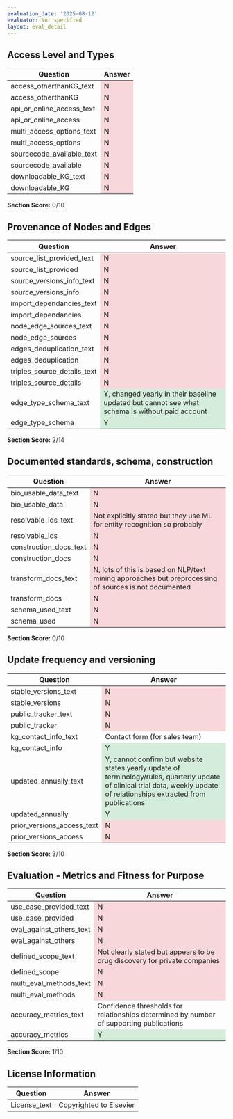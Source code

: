 ```yaml
---
evaluation_date: '2025-08-12'
evaluator: Not specified
layout: eval_detail
---
```


## Access Level and Types
<div class="table-responsive">
<table class="table table-striped">
<thead><tr><th>Question</th><th>Answer</th></tr></thead><tbody>
<tr><td>access_otherthanKG_text</td><td style="background-color:#f8d7da;">N</td></tr>
<tr><td>access_otherthanKG</td><td style="background-color:#f8d7da;">N</td></tr>
<tr><td>api_or_online_access_text</td><td style="background-color:#f8d7da;">N</td></tr>
<tr><td>api_or_online_access</td><td style="background-color:#f8d7da;">N</td></tr>
<tr><td>multi_access_options_text</td><td style="background-color:#f8d7da;">N</td></tr>
<tr><td>multi_access_options</td><td style="background-color:#f8d7da;">N</td></tr>
<tr><td>sourcecode_available_text</td><td style="background-color:#f8d7da;">N</td></tr>
<tr><td>sourcecode_available</td><td style="background-color:#f8d7da;">N</td></tr>
<tr><td>downloadable_KG_text</td><td style="background-color:#f8d7da;">N</td></tr>
<tr><td>downloadable_KG</td><td style="background-color:#f8d7da;">N</td></tr>
</tbody></table></div>
<p><strong>Section Score:</strong> 0/10</p>

## Provenance of Nodes and Edges
<div class="table-responsive">
<table class="table table-striped">
<thead><tr><th>Question</th><th>Answer</th></tr></thead><tbody>
<tr><td>source_list_provided_text</td><td style="background-color:#f8d7da;">N</td></tr>
<tr><td>source_list_provided</td><td style="background-color:#f8d7da;">N</td></tr>
<tr><td>source_versions_info_text</td><td style="background-color:#f8d7da;">N</td></tr>
<tr><td>source_versions_info</td><td style="background-color:#f8d7da;">N</td></tr>
<tr><td>import_dependancies_text</td><td style="background-color:#f8d7da;">N</td></tr>
<tr><td>import_dependancies</td><td style="background-color:#f8d7da;">N</td></tr>
<tr><td>node_edge_sources_text</td><td style="background-color:#f8d7da;">N</td></tr>
<tr><td>node_edge_sources</td><td style="background-color:#f8d7da;">N</td></tr>
<tr><td>edges_deduplication_text</td><td style="background-color:#f8d7da;">N</td></tr>
<tr><td>edges_deduplication</td><td style="background-color:#f8d7da;">N</td></tr>
<tr><td>triples_source_details_text</td><td style="background-color:#f8d7da;">N</td></tr>
<tr><td>triples_source_details</td><td style="background-color:#f8d7da;">N</td></tr>
<tr><td>edge_type_schema_text</td><td style="background-color:#d4edda;">Y, changed yearly in their baseline updated but cannot see what schema is without paid account</td></tr>
<tr><td>edge_type_schema</td><td style="background-color:#d4edda;">Y</td></tr>
</tbody></table></div>
<p><strong>Section Score:</strong> 2/14</p>

## Documented standards, schema, construction
<div class="table-responsive">
<table class="table table-striped">
<thead><tr><th>Question</th><th>Answer</th></tr></thead><tbody>
<tr><td>bio_usable_data_text</td><td style="background-color:#f8d7da;">N</td></tr>
<tr><td>bio_usable_data</td><td style="background-color:#f8d7da;">N</td></tr>
<tr><td>resolvable_ids_text</td><td style="background-color:#f8d7da;">Not explicitly stated but they use ML for entity recognition  so probably</td></tr>
<tr><td>resolvable_ids</td><td style="background-color:#f8d7da;">N</td></tr>
<tr><td>construction_docs_text</td><td style="background-color:#f8d7da;">N</td></tr>
<tr><td>construction_docs</td><td style="background-color:#f8d7da;">N</td></tr>
<tr><td>transform_docs_text</td><td style="background-color:#f8d7da;">N, lots of this is based on NLP/text mining approaches but preprocessing of sources is not documented</td></tr>
<tr><td>transform_docs</td><td style="background-color:#f8d7da;">N</td></tr>
<tr><td>schema_used_text</td><td style="background-color:#f8d7da;">N</td></tr>
<tr><td>schema_used</td><td style="background-color:#f8d7da;">N</td></tr>
</tbody></table></div>
<p><strong>Section Score:</strong> 0/10</p>

## Update frequency and versioning
<div class="table-responsive">
<table class="table table-striped">
<thead><tr><th>Question</th><th>Answer</th></tr></thead><tbody>
<tr><td>stable_versions_text</td><td style="background-color:#f8d7da;">N</td></tr>
<tr><td>stable_versions</td><td style="background-color:#f8d7da;">N</td></tr>
<tr><td>public_tracker_text</td><td style="background-color:#f8d7da;">N</td></tr>
<tr><td>public_tracker</td><td style="background-color:#f8d7da;">N</td></tr>
<tr><td>kg_contact_info_text</td><td>Contact form (for sales team)</td></tr>
<tr><td>kg_contact_info</td><td style="background-color:#d4edda;">Y</td></tr>
<tr><td>updated_annually_text</td><td style="background-color:#d4edda;">Y, cannot confirm but website states yearly update of terminology/rules, quarterly update of clinical trial data, weekly update of relationships extracted from publications</td></tr>
<tr><td>updated_annually</td><td style="background-color:#d4edda;">Y</td></tr>
<tr><td>prior_versions_access_text</td><td style="background-color:#f8d7da;">N</td></tr>
<tr><td>prior_versions_access</td><td style="background-color:#f8d7da;">N</td></tr>
</tbody></table></div>
<p><strong>Section Score:</strong> 3/10</p>

## Evaluation - Metrics and Fitness for Purpose
<div class="table-responsive">
<table class="table table-striped">
<thead><tr><th>Question</th><th>Answer</th></tr></thead><tbody>
<tr><td>use_case_provided_text</td><td style="background-color:#f8d7da;">N</td></tr>
<tr><td>use_case_provided</td><td style="background-color:#f8d7da;">N</td></tr>
<tr><td>eval_against_others_text</td><td style="background-color:#f8d7da;">N</td></tr>
<tr><td>eval_against_others</td><td style="background-color:#f8d7da;">N</td></tr>
<tr><td>defined_scope_text</td><td style="background-color:#f8d7da;">Not clearly stated but appears to be drug discovery for private companies</td></tr>
<tr><td>defined_scope</td><td style="background-color:#f8d7da;">N</td></tr>
<tr><td>multi_eval_methods_text</td><td style="background-color:#f8d7da;">N</td></tr>
<tr><td>multi_eval_methods</td><td style="background-color:#f8d7da;">N</td></tr>
<tr><td>accuracy_metrics_text</td><td>Confidence thresholds for relationships determined by number of supporting publications</td></tr>
<tr><td>accuracy_metrics</td><td style="background-color:#d4edda;">Y</td></tr>
</tbody></table></div>
<p><strong>Section Score:</strong> 1/10</p>

## License Information
<div class="table-responsive">
<table class="table table-striped">
<thead><tr><th>Question</th><th>Answer</th></tr></thead><tbody>
<tr><td>License_text</td><td>Copyrighted to Elsevier</td></tr>
</tbody></table></div>

